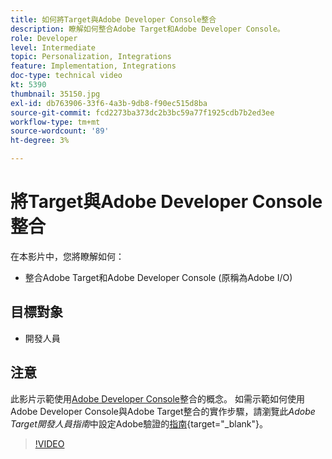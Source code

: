 ```yaml
---
title: 如何將Target與Adobe Developer Console整合
description: 瞭解如何整合Adobe Target和Adobe Developer Console。
role: Developer
level: Intermediate
topic: Personalization, Integrations
feature: Implementation, Integrations
doc-type: technical video
kt: 5390
thumbnail: 35150.jpg
exl-id: db763906-33f6-4a3b-9db8-f90ec515d8ba
source-git-commit: fcd2273ba373dc2b3bc59a77f1925cdb7b2ed3ee
workflow-type: tm+mt
source-wordcount: '89'
ht-degree: 3%

---
```


# 將Target與Adobe Developer Console整合

在本影片中，您將瞭解如何：

* 整合Adobe Target和Adobe Developer Console (原稱為Adobe I/O)

## 目標對象

* 開發人員

## 注意

此影片示範使用[Adobe Developer Console](https://developer.adobe.com/developer-console/)整合的概念。 如需示範如何使用Adobe Developer Console與Adobe Target整合的實作步驟，請瀏覽此&#x200B;*Adobe Target開發人員指南*&#x200B;中設定Adobe驗證的[指南](https://experienceleague.adobe.com/docs/target-dev/developer/api/configure-authentication.html){target="_blank"}。

>[!VIDEO](https://video.tv.adobe.com/v/35150/?quality=12)
